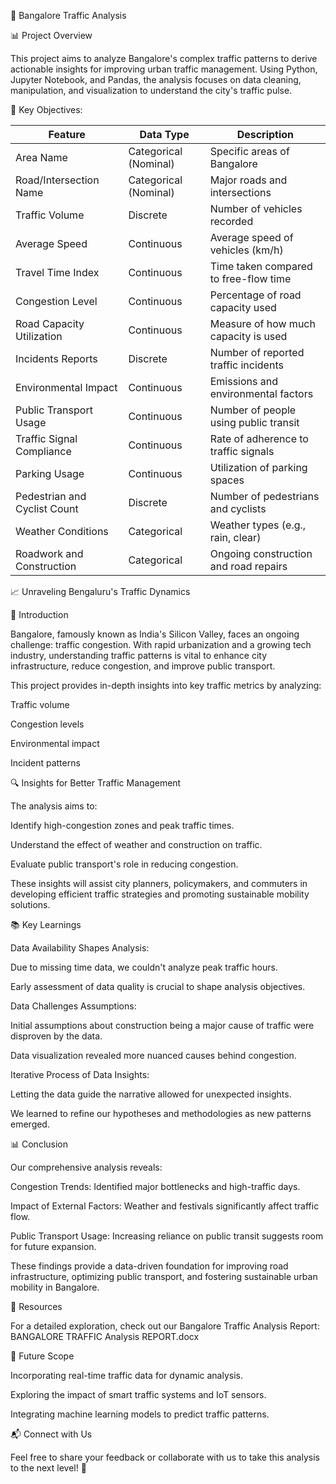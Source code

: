 🚦 Bangalore Traffic Analysis

📊 Project Overview

This project aims to analyze Bangalore's complex traffic patterns to derive actionable insights for improving urban traffic management. Using Python, Jupyter Notebook, and Pandas, the analysis focuses on data cleaning, manipulation, and visualization to understand the city's traffic pulse.

📌 Key Objectives:

Feature                           | Data Type          | Description
-----------------------------------|--------------------|---------------------------------------
Area Name                         | Categorical (Nominal) | Specific areas of Bangalore
Road/Intersection Name            | Categorical (Nominal) | Major roads and intersections
Traffic Volume                    | Discrete            | Number of vehicles recorded
Average Speed                     | Continuous          | Average speed of vehicles (km/h)
Travel Time Index                 | Continuous          | Time taken compared to free-flow time
Congestion Level                  | Continuous          | Percentage of road capacity used
Road Capacity Utilization         | Continuous          | Measure of how much capacity is used
Incidents Reports                 | Discrete            | Number of reported traffic incidents
Environmental Impact              | Continuous          | Emissions and environmental factors
Public Transport Usage            | Continuous          | Number of people using public transit
Traffic Signal Compliance         | Continuous          | Rate of adherence to traffic signals
Parking Usage                     | Continuous          | Utilization of parking spaces
Pedestrian and Cyclist Count      | Discrete            | Number of pedestrians and cyclists
Weather Conditions                | Categorical         | Weather types (e.g., rain, clear)
Roadwork and Construction         | Categorical         | Ongoing construction and road repairs

📈 Unraveling Bengaluru's Traffic Dynamics

🌆 Introduction

Bangalore, famously known as India's Silicon Valley, faces an ongoing challenge: traffic congestion. With rapid urbanization and a growing tech industry, understanding traffic patterns is vital to enhance city infrastructure, reduce congestion, and improve public transport.

This project provides in-depth insights into key traffic metrics by analyzing:

Traffic volume

Congestion levels

Environmental impact

Incident patterns

🔍 Insights for Better Traffic Management

The analysis aims to:

Identify high-congestion zones and peak traffic times.

Understand the effect of weather and construction on traffic.

Evaluate public transport's role in reducing congestion.

These insights will assist city planners, policymakers, and commuters in developing efficient traffic strategies and promoting sustainable mobility solutions.

📚 Key Learnings

Data Availability Shapes Analysis:

Due to missing time data, we couldn't analyze peak traffic hours.

Early assessment of data quality is crucial to shape analysis objectives.

Data Challenges Assumptions:

Initial assumptions about construction being a major cause of traffic were disproven by the data.

Data visualization revealed more nuanced causes behind congestion.

Iterative Process of Data Insights:

Letting the data guide the narrative allowed for unexpected insights.

We learned to refine our hypotheses and methodologies as new patterns emerged.

📊 Conclusion

Our comprehensive analysis reveals:

Congestion Trends: Identified major bottlenecks and high-traffic days.

Impact of External Factors: Weather and festivals significantly affect traffic flow.

Public Transport Usage: Increasing reliance on public transit suggests room for future expansion.

These findings provide a data-driven foundation for improving road infrastructure, optimizing public transport, and fostering sustainable urban mobility in Bangalore.

📄 Resources

For a detailed exploration, check out our Bangalore Traffic Analysis Report:
BANGALORE TRAFFIC Analysis REPORT.docx

📌 Future Scope

Incorporating real-time traffic data for dynamic analysis.

Exploring the impact of smart traffic systems and IoT sensors.

Integrating machine learning models to predict traffic patterns.

📬 Connect with Us

Feel free to share your feedback or collaborate with us to take this analysis to the next level! 🚀

